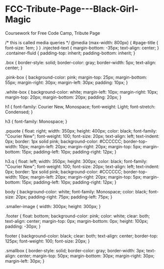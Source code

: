 # FCC-Tribute-Page---Black-Girl-Magic
Coursework for Free Code Camp, Tribute Page

/* this is called media queries */
@media (max-width: 800px) {
#page-title {
font-size: 1em;
}
} 
.injected-text {
  margin-bottom: -35px;
  text-align: center;
}
.container-fluid {
  padding-top: inherit;
  padding-bottom: inherit;
}

.box {
  border-style: solid;
  border-color: gray;
  border-width: 5px;
  text-align: center;
}

.pink-box {
  background-color: pink;
  margin-top: 25px;
  margin-bottom: 55px;
  margin-right: 30px;
  margin-left: 30px;
  padding: 10px;
}

.white-box {
  background-color: white;
  margin-left: 10px;
  margin-right: 10px;
  margin-top: 20px;
  margin-bottom: 20px;
  padding: 20px;
}

h1 {
  font-family: Courier New, Monospace;
  font-weight: Light;
  font-stretch: Condensed;
}

h3 {
  font-family: Monospace;
}

.pquote {
  float: right;
  width: 350px;
  height: 400px;
  color: black;
  font-family: "Courier New";
  font-weight: 100;
  font-size: 20px;
  text-align: left;
  text-indent: 0px;
  border: 1px solid pink;
  background-color: #CCCCCC;
  border-top-width: 10px;
  margin-left: 20px;
  margin-right: 20px;
  margin-top: 5px;
  margin-bottom: 15px;
  padding-left: 10px;
  padding-right: 12px;
}

h3.q {
  float: left;
  width: 350px;
  height: 300px;
  color: black;
  font-family: "Courier New";
  font-weight: 100;
  font-size: 20px;
  text-align: left;
  text-indent: 0px;
  border: 1px solid pink;
  background-color: #CCCCCC;
  border-top-width: 10px;
  margin-left: 20px;
  margin-right: 20px;
  margin-top: 5px;
  margin-bottom: 15px;
  padding-left: 10px;
  padding-right: 12px;
}

body {
  background-color: white;
  font-family: Monospace;
  color: black;
  font-size: 20px;
  padding-right: 75px;
  padding-left: 75px;
}

.smaller-image {
  width: 300px;
  height: 300px;
}

.footer {
  float: bottom;
  background-color: pink;
  color: white;
  clear: both;
  text-align: center;
  margin-top: 0px;
  margin-bottom: 0px;
  height: 100px;
  padding: -30px;
}

footer {
  background-color: black;
  clear: both;
  text-align: center;
  border-top: 125px;
  font-weight: 100;
  font-size: 20px;
}

.smallbox {
  border-style: solid;
  border-color: gray;
  border-width: 3px;
  text-align: center;
  margin-top: 50px;
  margin-bottom: 30px;
  margin-right: 30px;
  margin-left: 30px;
}

